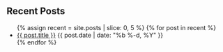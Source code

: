 ## Recent Posts
<div class="card">
<ul class="post-list">
{% assign recent = site.posts | slice: 0, 5 %}
{% for post in recent %}
  <li>
    <a href="{{ post.url | relative_url }}">{{ post.title }}</a>
    <span class="post-date">{{ post.date | date: "%b %-d, %Y" }}</span>
  </li>
{% endfor %}
</ul>
</div>
